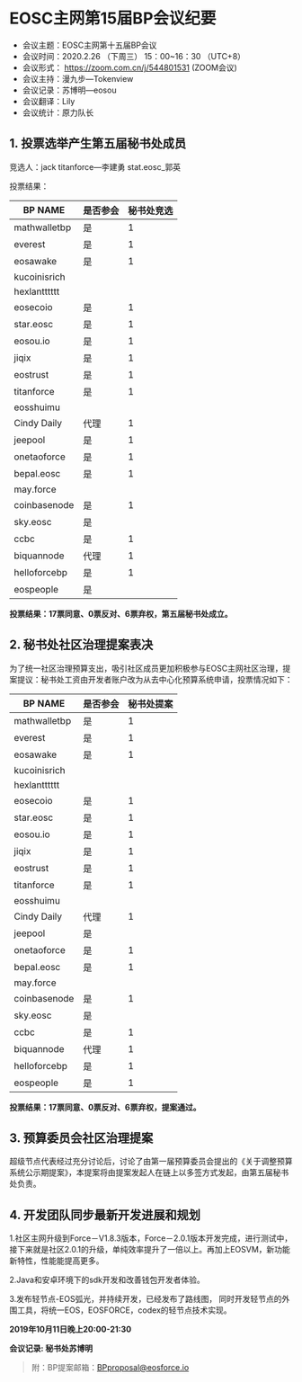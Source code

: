 # EOSC主网第15届BP会议纪要
- 会议主题：EOSC主网第十五届BP会议
- 会议时间：2020.2.26 （下周三） 15：00~16：30  （UTC+8）
- 会议形式： https://zoom.com.cn/j/544801531 (ZOOM会议)
- 会议主持：漫九步—Tokenview
- 会议记录：苏博明—eosou
- 会议翻译：Lily
- 会议统计：原力队长

## 1. 投票选举产生第五届秘书处成员

竞选人：jack  	titanforce—李建勇  stat.eosc_郭英

投票结果：

BP NAME | 是否参会 | 秘书处竞选
---|---|---
mathwalletbp | 是 | 1
everest |  是 | 1
 eosawake  | 是 | 1
kucoinisrich  |  | 
 hexlantttttt  |  | 
 eosecoio  | 是| 1
 star.eosc |  是 | 1
 eosou.io  |是 | 1
 jiqix  | 是 | 1
 eostrust  | 是| 1
titanforce  |是|1
 eosshuimu |  |
Cindy Daily  |代理 | 1 
 jeepool  |  是 | 1
onetaoforce  | 是 | 1 
 bepal.eosc |  是 |  1
 may.force  |   |  
 coinbasenode  | 是  |  1
 sky.eosc | 是 | 
 ccbc | 是 | 1
 biquannode  |代理   |1  
 helloforcebp  | 是  |  1
 eospeople  | 是  |  

**投票结果：17票同意、0票反对、6票弃权，第五届秘书处成立。**
## 2. 秘书处社区治理提案表决

为了统一社区治理预算支出，吸引社区成员更加积极参与EOSC主网社区治理，提案提议：秘书处工资由开发者账户改为从去中心化预算系统申请，投票情况如下：

BP NAME | 是否参会 | 秘书处提案
---|---|---
mathwalletbp | 是 | 1
everest |  是 | 1
 eosawake  | 是 | 1
kucoinisrich  |  | 
 hexlantttttt  |  | 
 eosecoio  | 是| 1
 star.eosc |  是 | 1
 eosou.io  |是 | 1
 jiqix  | 是 | 1
 eostrust  | 是| 1
titanforce  |是|1
 eosshuimu |  |
Cindy Daily  |代理 | 1 
 jeepool  |  是 | 
onetaoforce  | 是 | 1 
 bepal.eosc |  是 |  1
 may.force  |   |  
 coinbasenode  | 是  |  1
 sky.eosc | 是 | 
 ccbc | 是 | 1
 biquannode  |代理   |1  
 helloforcebp  | 是  |  1
 eospeople | 是  | 1

**投票结果：17票同意、0票反对、6票弃权，提案通过。**
## 3. 预算委员会社区治理提案

超级节点代表经过充分讨论后，讨论了由第一届预算委员会提出的《关于调整预算系统公示期提案》，本提案将由提案发起人在链上以多签方式发起，由第五届秘书处负责。

## 4. 开发团队同步最新开发进展和规划

1.社区主网升级到Force－V1.8.3版本，Force－2.0.1版本开发完成，进行测试中，接下来就是社区2.0.1的升级，单纯效率提升了一倍以上。再加上EOSVM，新功能新特性，性能能提高更多。

2.Java和安卓环境下的sdk开发和改善钱包开发者体验。

3.发布轻节点-EOS弧光，并持续开发，已经发布了路线图，
同时开发轻节点的外围工具，将统一EOS，EOSFORCE，codex的轻节点技术实现。

**2019年10月11日晚上20:00-21:30**

**会议记录: 秘书处苏博明**

> 附：BP提案邮箱：BPproposal@eosforce.io
